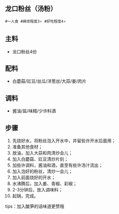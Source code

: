 ## 龙口粉丝（汤粉）

```
#一人食 #麻烦程度3⭐️ #好吃程度4⭐️
```

## 主料

- 龙口粉丝4份

## 配料

- 白蘑菇/豇豆/丝瓜/洋葱丝/大蒜/姜/肉片

## 调料

- 酱油/盐/味精/少许料酒

## 步骤

1. 先烧好水，将粉丝泡入开水中，并留些许开水后面用；
2. 准备其他食材；
3. 放油，加入大蒜和肉清炒会儿；
4. 加入白蘑菇、豇豆清炒片刻；
5. 加些许调料，酱油和酒，直至有些许汤汁流出；
6. 加入泡好的粉丝，清炒一会儿；
7. 加入前面烧好的开水；
8. 水沸腾后，加入姜、青椒、彩椒；
9. 2-3分钟后，放入调味料；
10. 起锅，完成。

tips：加入酸笋的话味道更赞哦